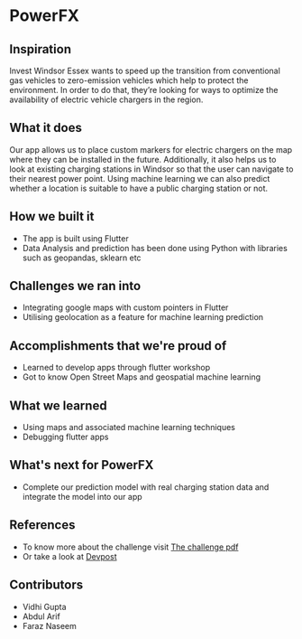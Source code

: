 # PowerFX

## Inspiration
Invest Windsor Essex wants to speed up the transition from conventional gas vehicles to zero-emission vehicles which help to protect the environment. In order to do that, they’re looking for ways to optimize the availability of electric vehicle chargers in the region.

## What it does
Our app allows us to place custom markers for electric chargers on the map where they can be installed in the future. Additionally, it also helps us to look at existing charging stations in Windsor so that the user can navigate to their nearest power point.
Using machine learning we can also predict whether a location is suitable to have a public charging station or not.

## How we built it
- The app is built using Flutter 
- Data Analysis and prediction has been done using Python with libraries such as geopandas, sklearn etc

## Challenges we ran into
- Integrating google maps with custom pointers in Flutter
- Utilising geolocation as a feature for machine learning prediction

## Accomplishments that we're proud of
- Learned to develop apps through flutter workshop
- Got to know Open Street Maps and geospatial machine learning 

## What we learned
- Using maps and associated machine learning techniques
- Debugging flutter apps

## What's next for PowerFX
- Complete our prediction model with real charging station data and integrate the model into our app

## References
- To know more about the challenge visit [The challenge pdf](https://github.com/abdularif0705/WinHacks-2022/blob/main/Optimizing_Vehicle_Charging_Stations_Challenge.pdf)
- Or take a look at [Devpost](https://devpost.com/software/powerfx?ref_content=my-projects-tab&ref_feature=my_projects)

## Contributors
- Vidhi Gupta
- Abdul Arif
- Faraz Naseem

